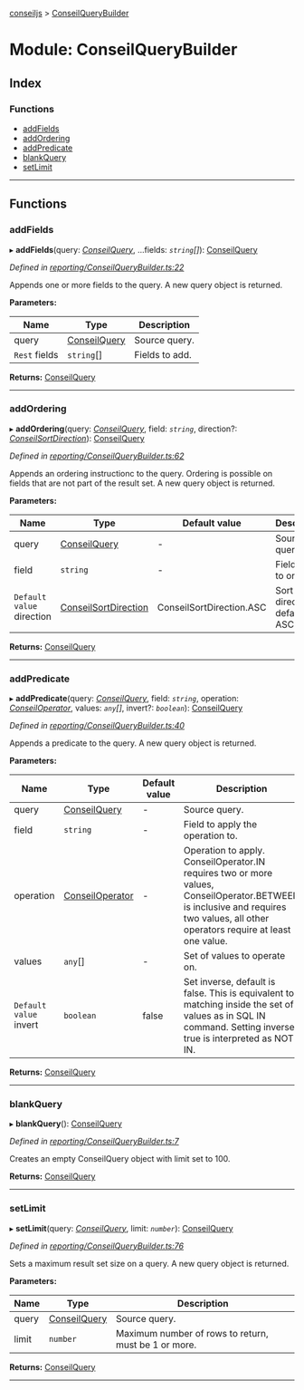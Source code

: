 [conseiljs](../README.md) > [ConseilQueryBuilder](../modules/conseilquerybuilder.md)

# Module: ConseilQueryBuilder

## Index

### Functions

* [addFields](conseilquerybuilder.md#addfields)
* [addOrdering](conseilquerybuilder.md#addordering)
* [addPredicate](conseilquerybuilder.md#addpredicate)
* [blankQuery](conseilquerybuilder.md#blankquery)
* [setLimit](conseilquerybuilder.md#setlimit)

---

## Functions

<a id="addfields"></a>

###  addFields

▸ **addFields**(query: *[ConseilQuery](../interfaces/conseilquery.md)*, ...fields: *`string`[]*): [ConseilQuery](../interfaces/conseilquery.md)

*Defined in [reporting/ConseilQueryBuilder.ts:22](https://github.com/Cryptonomic/ConseilJS/blob/e4b4aa7/src/reporting/ConseilQueryBuilder.ts#L22)*

Appends one or more fields to the query. A new query object is returned.

**Parameters:**

| Name | Type | Description |
| ------ | ------ | ------ |
| query | [ConseilQuery](../interfaces/conseilquery.md) |  Source query. |
| `Rest` fields | `string`[] |  Fields to add. |

**Returns:** [ConseilQuery](../interfaces/conseilquery.md)

___
<a id="addordering"></a>

###  addOrdering

▸ **addOrdering**(query: *[ConseilQuery](../interfaces/conseilquery.md)*, field: *`string`*, direction?: *[ConseilSortDirection](../enums/conseilsortdirection.md)*): [ConseilQuery](../interfaces/conseilquery.md)

*Defined in [reporting/ConseilQueryBuilder.ts:62](https://github.com/Cryptonomic/ConseilJS/blob/e4b4aa7/src/reporting/ConseilQueryBuilder.ts#L62)*

Appends an ordering instructionc to the query. Ordering is possible on fields that are not part of the result set. A new query object is returned.

**Parameters:**

| Name | Type | Default value | Description |
| ------ | ------ | ------ | ------ |
| query | [ConseilQuery](../interfaces/conseilquery.md) | - |  Source query. |
| field | `string` | - |  Field name to order by. |
| `Default value` direction | [ConseilSortDirection](../enums/conseilsortdirection.md) |  ConseilSortDirection.ASC |  Sort direction, default is ASC. |

**Returns:** [ConseilQuery](../interfaces/conseilquery.md)

___
<a id="addpredicate"></a>

###  addPredicate

▸ **addPredicate**(query: *[ConseilQuery](../interfaces/conseilquery.md)*, field: *`string`*, operation: *[ConseilOperator](../enums/conseiloperator.md)*, values: *`any`[]*, invert?: *`boolean`*): [ConseilQuery](../interfaces/conseilquery.md)

*Defined in [reporting/ConseilQueryBuilder.ts:40](https://github.com/Cryptonomic/ConseilJS/blob/e4b4aa7/src/reporting/ConseilQueryBuilder.ts#L40)*

Appends a predicate to the query. A new query object is returned.

**Parameters:**

| Name | Type | Default value | Description |
| ------ | ------ | ------ | ------ |
| query | [ConseilQuery](../interfaces/conseilquery.md) | - |  Source query. |
| field | `string` | - |  Field to apply the operation to. |
| operation | [ConseilOperator](../enums/conseiloperator.md) | - |  Operation to apply. ConseilOperator.IN requires two or more values, ConseilOperator.BETWEEN is inclusive and requires two values, all other operators require at least one value. |
| values | `any`[] | - |  Set of values to operate on. |
| `Default value` invert | `boolean` | false |  Set inverse, default is false. This is equivalent to matching inside the set of values as in SQL IN command. Setting inverse true is interpreted as NOT IN. |

**Returns:** [ConseilQuery](../interfaces/conseilquery.md)

___
<a id="blankquery"></a>

###  blankQuery

▸ **blankQuery**(): [ConseilQuery](../interfaces/conseilquery.md)

*Defined in [reporting/ConseilQueryBuilder.ts:7](https://github.com/Cryptonomic/ConseilJS/blob/e4b4aa7/src/reporting/ConseilQueryBuilder.ts#L7)*

Creates an empty ConseilQuery object with limit set to 100.

**Returns:** [ConseilQuery](../interfaces/conseilquery.md)

___
<a id="setlimit"></a>

###  setLimit

▸ **setLimit**(query: *[ConseilQuery](../interfaces/conseilquery.md)*, limit: *`number`*): [ConseilQuery](../interfaces/conseilquery.md)

*Defined in [reporting/ConseilQueryBuilder.ts:76](https://github.com/Cryptonomic/ConseilJS/blob/e4b4aa7/src/reporting/ConseilQueryBuilder.ts#L76)*

Sets a maximum result set size on a query. A new query object is returned.

**Parameters:**

| Name | Type | Description |
| ------ | ------ | ------ |
| query | [ConseilQuery](../interfaces/conseilquery.md) |  Source query. |
| limit | `number` |  Maximum number of rows to return, must be 1 or more. |

**Returns:** [ConseilQuery](../interfaces/conseilquery.md)

___

